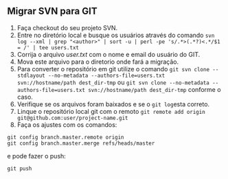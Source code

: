 ## Migrar SVN para GIT

1. Faça checkout do seu projeto SVN.
2. Entre no diretório local e busque os usuários através do comando `svn log --xml | grep "<author>" | sort -u | perl -pe 's/.*>(.*?)<.*/$1 = /' | tee users.txt`
3. Corrija o arquivo _user.txt_ com o nome e email do usuário do GIT.
4. Mova este arquivo para o diretorio onde fará a migração.
5. Para converter o repositório em git utilize o comando `git svn clone --stdlayout --no-metadata --authors-file=users.txt svn://hostname/path dest_dir-tmp` ou `git svn clone --no-metadata --authors-file=users.txt svn://hostname/path dest_dir-tmp` conforme o caso.
6. Verifique se os arquivos foram baixados e se o `git log`esta correto.
7. Linque o repositório local git com o remoto `git remote add origin git@github.com:user/project-name.git`
8. Faça os ajustes com os comandos:
```
git config branch.master.remote origin
git config branch.master.merge refs/heads/master
```
e pode fazer o push:
```
git push
```
